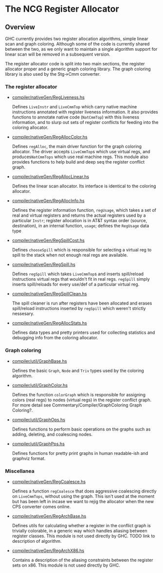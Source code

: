# The NCG Register Allocator

## Overview


GHC currently provides two register allocation algorithms, simple linear scan and graph coloring. Although some of the code is currently shared between the two, as we only want to maintain a single algorithm support for linear scan will be removed in a subsequent version.


The register allocator code is split into two main sections, the register allocator proper and a generic graph coloring library. The graph coloring library is also used by the Stg-\>Cmm converter.

### The register allocator

- [compiler/nativeGen/RegLiveness.hs](/trac/ghc/browser/ghc/compiler/nativeGen/RegLiveness.hs)

  Defines `LiveInstr` and `LiveCmmTop` which carry native machine instructions annotated with register liveness information. It also provides functions to annotate native code (`NatCmmTop`) with this liveness information, and to slurp out sets of register conflicts for feeding into the coloring allocator.

- [compiler/nativeGen/RegAllocColor.hs](/trac/ghc/browser/ghc/compiler/nativeGen/RegAllocColor.hs)

  Defines `regAlloc`, the main driver function for the graph coloring allocator. The driver accepts `LiveCmmTop`s which use virtual regs, and produces`NatCmmTops` which use real machine regs. This module also provides functions to help build and deep seq the register conflict graph.

- [compiler/nativeGen/RegAllocLinear.hs](/trac/ghc/browser/ghc/compiler/nativeGen/RegAllocLinear.hs)

  Defines the linear scan allocator. Its interface is identical to the coloring allocator.

- [compiler/nativeGen/RegAllocInfo.hs](/trac/ghc/browser/ghc/compiler/nativeGen/RegAllocInfo.hs)

  Defines the register information function, `regUsage`, which takes a set of real and virtual registers and returns the actual registers used by a particular `Instr`; register allocation is in AT&T syntax order (source, destination), in an internal function, `usage`; defines the `RegUsage` data type

- [compiler/nativeGen/RegSpillCost.hs](/trac/ghc/browser/ghc/compiler/nativeGen/RegSpillCost.hs)

  Defines `chooseSpill` which is responsible for selecting a virtual reg to spill to the stack when not enough real regs are available.

- [compiler/nativeGen/RegSpill.hs](/trac/ghc/browser/ghc/compiler/nativeGen/RegSpill.hs)

  Defines `regSpill` which takes `LiveCmmTop`s and inserts spill/reload instructions virtual regs that wouldn't fit in real regs. `regSpill` simply inserts spill/reloads for every use/def of a particular virtual reg.

- [compiler/nativeGen/RegSpillClean.hs](/trac/ghc/browser/ghc/compiler/nativeGen/RegSpillClean.hs)

  The spill cleaner is run after registers have been allocated and erases spill/reload instructions inserted by `regSpill` which weren't strictly nessesary.

- [compiler/nativeGen/RegAllocStats.hs](/trac/ghc/browser/ghc/compiler/nativeGen/RegAllocStats.hs)

  Defines data types and pretty printers used for collecting statistics and debugging info from the coloring allocator.

### Graph coloring

- [compiler/util/GraphBase.hs](/trac/ghc/browser/ghc/compiler/util/GraphBase.hs)

  Defines the basic `Graph`, `Node` and `Triv` types used by the coloring algorithm.

- [compiler/util/GraphColor.hs](/trac/ghc/browser/ghc/compiler/util/GraphColor.hs)

  Defines the function `colorGraph` which is responsible for assigning colors (real regs) to nodes (virtual regs) in the register conflict graph. For more detail see Commentary/Compiler/GraphColoring Graph Coloring?.

- [compiler/util/GraphOps.hs](/trac/ghc/browser/ghc/compiler/util/GraphOps.hs)

  Defines functions to perform basic operations on the graphs such as adding, deleting, and coalescing nodes.

- [compiler/util/GraphPps.hs](/trac/ghc/browser/ghc/compiler/util/GraphPps.hs)

  Defines functions for pretty print graphs in human readable-ish and graphviz format.

### Miscellanea

- [compiler/nativeGen/RegCoalesce.hs](/trac/ghc/browser/ghc/compiler/nativeGen/RegCoalesce.hs)

  Defines a function `regCoalesce` that does aggressive coalescing directly on `LiveCmmTops`, without using the graph. This isn't used at the moment but has been left in incase we want to rejig the allocator when the new CPS converter comes online.

- [compiler/nativeGen/RegArchBase.hs](/trac/ghc/browser/ghc/compiler/nativeGen/RegArchBase.hs)

  Defines utils for calculating whether a register in the conflict graph is trivially colorable, in a generic way which handles aliasing between register classes. This module is not used directly by GHC. TODO link to description of algorithm.

- [compiler/nativeGen/RegArchX86.hs](/trac/ghc/browser/ghc/compiler/nativeGen/RegArchX86.hs)

  Contains a description of the aliasing constraints between the register sets on x86. This module is not used directly by GHC.
